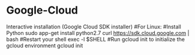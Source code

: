 # Google-Cloud

Interactive installation (Google Cloud SDK installer)
#For Linux:
#Install Python
sudo app-get install python2.7
curl https://sdk.cloud.google.com | bash
#Restart your shell
exec -l $SHELL
#Run gcloud init to initialize the gcloud environment
gcloud init

